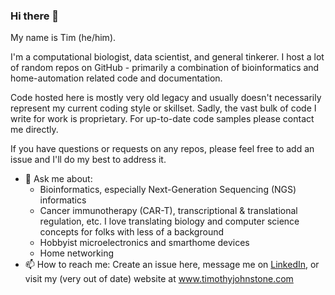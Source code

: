### Hi there 👋

My name is Tim (he/him). 

I'm a computational biologist, data scientist, and general tinkerer. I host a lot of random repos on GitHub - primarily a combination of bioinformatics and home-automation related code and documentation. 

Code hosted here is mostly very old legacy and usually doesn't necessarily represent my current coding style or skillset. Sadly, the vast bulk of code I write for work is proprietary. For up-to-date code samples please contact me directly. 

If you have questions or requests on any repos, please feel free to add an issue and I'll do my best to address it. 

- 💬 Ask me about:
  - Bioinformatics, especially Next-Generation Sequencing (NGS) informatics
  - Cancer immunotherapy (CAR-T), transcriptional & translational regulation, etc. I love translating biology and computer science concepts for folks with less of a background
  - Hobbyist microelectronics and smarthome devices
  - Home networking
- 📫 How to reach me: Create an issue here, message me on [LinkedIn](https://www.linkedin.com/in/timjohnstone/), or visit my (very out of date) website at www.timothyjohnstone.com

<!--
**tgjohnst/tgjohnst** is a ✨ _special_ ✨ repository because its `README.md` (this file) appears on your GitHub profile.

Here are some ideas to get you started:

- 🔭 I’m currently working on ...
- 🌱 I’m currently learning ...
- 👯 I’m looking to collaborate on ...
- 🤔 I’m looking for help with ...
- 😄 Pronouns: ...
- ⚡ Fun fact: ...
-->
